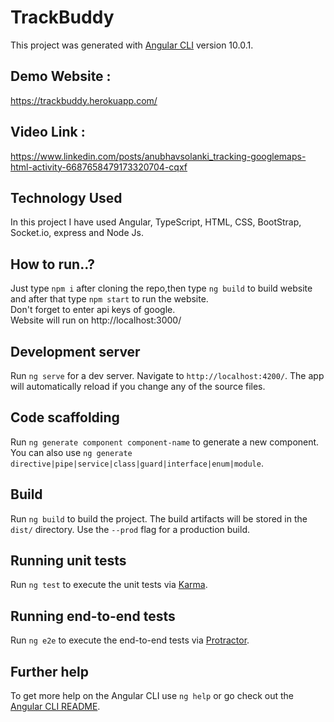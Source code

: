 # TrackBuddy

This project was generated with [Angular CLI](https://github.com/angular/angular-cli) version 10.0.1.

## Demo Website : 
https://trackbuddy.herokuapp.com/

## Video Link : 
https://www.linkedin.com/posts/anubhavsolanki_tracking-googlemaps-html-activity-6687658479173320704-cqxf

## Technology Used
In this project I have used Angular, TypeScript, HTML, CSS, BootStrap, Socket.io, express and Node Js. 

## How to run..?
Just type ```npm i``` after cloning the repo,then type ```ng build``` to build website and after that type ```npm start``` to run the website.  
Don't forget to enter api keys of google.    
Website will run on http://localhost:3000/

## Development server

Run `ng serve` for a dev server. Navigate to `http://localhost:4200/`. The app will automatically reload if you change any of the source files.

## Code scaffolding

Run `ng generate component component-name` to generate a new component. You can also use `ng generate directive|pipe|service|class|guard|interface|enum|module`.

## Build

Run `ng build` to build the project. The build artifacts will be stored in the `dist/` directory. Use the `--prod` flag for a production build.

## Running unit tests

Run `ng test` to execute the unit tests via [Karma](https://karma-runner.github.io).

## Running end-to-end tests

Run `ng e2e` to execute the end-to-end tests via [Protractor](http://www.protractortest.org/).

## Further help

To get more help on the Angular CLI use `ng help` or go check out the [Angular CLI README](https://github.com/angular/angular-cli/blob/master/README.md).
